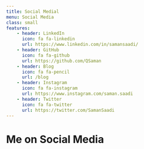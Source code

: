 ```yaml
---
title: Social Medial
menu: Social Media
class: small
features:
    - header: LinkedIn
      icon: fa fa-linkedin
      url: https://www.linkedin.com/in/samansaadi/
    - header: GitHub
      icon: fa fa-github
      url: https://github.com/QSaman
    - header: Blog
      icon: fa fa-pencil
      url: /blog
    - header: Instagram
      icon: fa fa-instagram
      url: https://www.instagram.com/saman.saadi
    - header: Twitter
      icon: fa fa-twitter
      url: https://twitter.com/SamanSaadi
---
```


# Me on Social Media
